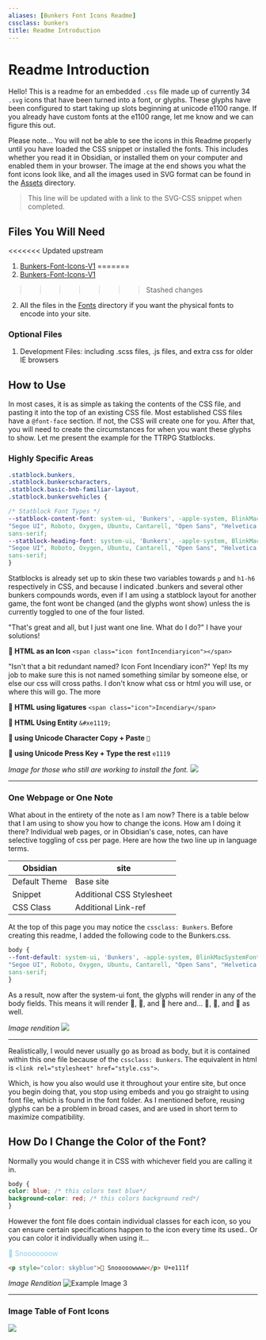 ```yaml
---
aliases: [Bunkers Font Icons Readme]
cssclass: bunkers
title: Readme Introduction
---
```


# Readme Introduction

Hello! This is a readme for an embedded `.css` file made up of currently 34 `.svg` icons that have been turned into a font, or glyphs. These glyphs have been configured to start taking up slots beginning at unicode e1100 range. If you already have custom fonts at the e1100 range, let me know and we can figure this out.

Please note… You will not be able to see the icons in this Readme properly until you have loaded the CSS snippet or installed the fonts. This includes whether you read it in Obsidian, or installed them on your computer and enabled them in your browser. The image at the end shows you what the font icons look like, and all the images used in SVG format can be found in the [Assets](../../Assets) directory.

> This line will be updated with a link to the SVG-CSS snippet when completed.

## Files You Will Need

<<<<<<< Updated upstream
1. [Bunkers-Font-Icons-V1](Github/Bunkers%20and%20Badasses/CSS%20Snippets/Bunkers%20Font%20Icons/_attachments/Bunkers-Font-Icons-V1.css)
=======
1. [Bunkers-Font-Icons-V1](Compendium/BnB/Sourcebook%20Homebrews/CSS%20Snippets/Bunkers%20Font%20Icons/_attachments/Bunkers-Font-Icons-V1.css)
>>>>>>> Stashed changes
2. All the files in the [Fonts](../Fonts) directory if you want the physical fonts to encode into your site.

### Optional Files

1. Development Files: including .scss files, .js files, and extra css for older IE browsers

## How to Use

In most cases, it is as simple as taking the contents of the CSS file, and pasting it into the top of an existing CSS file. Most established CSS files have a `@font-face` section. If not, the CSS will create one for you. After that, you will need to create the circumstances for when you want these glyphs to show. Let me present the example for the TTRPG Statblocks.

### Highly Specific Areas
```css
.statblock.bunkers,
.statblock.bunkerscharacters,
.statblock.basic-bnb-familiar-layout,
.statblock.bunkersvehicles {

/* Statblock Font Types */
--statblock-content-font: system-ui, 'Bunkers', -apple-system, BlinkMacSystemFont,
"Segoe UI", Roboto, Oxygen, Ubuntu, Cantarell, "Open Sans", "Helvetica Neue",
sans-serif;
--statblock-heading-font: system-ui, 'Bunkers', -apple-system, BlinkMacSystemFont,
"Segoe UI", Roboto, Oxygen, Ubuntu, Cantarell, "Open Sans", "Helvetica Neue",
sans-serif;
}
```

Statblocks is already set up to skin these two variables towards `p` and `h1-h6` respectively in CSS, and because I indicated .bunkers and several other bunkers compounds words, even if I am using a statblock layout for another game, the font wont be changed (and the glyphs wont show) unless the is currently toggled to one of the four listed.

"That's great and all, but I just want one line. What do I do?" I have your solutions!

**󡄙 HTML as an Icon**
`<span class="icon fontIncendiaryicon"></span>`

"Isn't that a bit redundant named? Icon Font Incendiary icon?" Yep! Its my job to make sure this is not named something similar by someone else, or else our css will cross paths. I don't know what css or html you will use, or where this will go. The more

**󡄙 HTML using ligatures**
`<span class="icon">Incendiary</span>`

**󡄙 HTML Using Entity**
`&#xe1119;`

**󡄙 using Unicode Character Copy + Paste**
`󡄙`

**󡄙 using Unicode Press Key + Type the rest**
`e1119`

*Image for those who still are working to install the font.*
![](Bunkers%20Font%20Icons%20Readme_image_1.png)

***

### One Webpage or One Note

What about in the entirety of the note as I am now? There is a table below that I am using to show you how to change the icons. How am I doing it there? Individual web pages, or in Obsidian's case, notes, can have selective toggling of css per page. Here are how the two line up in language terms.

| **Obsidian**      | **site**        |
| ------------- | -------------- |
| Default Theme | Base site   |
| Snippet       | Additional CSS Stylesheet |
| CSS Class     | Additional Link-ref               |

At the top of this page you may notice the `cssclass: Bunkers`. Before creating this readme, I added the following code to the Bunkers.css.

```css
body {
--font-default: system-ui, 'Bunkers', -apple-system, BlinkMacSystemFont,
"Segoe UI", Roboto, Oxygen, Ubuntu, Cantarell, "Open Sans", "Helvetica Neue",
sans-serif;
}
```

As a result, now after the system-ui font, the glyphs will render in any of the body fields. This means it will render 󡄛, 󡄝, and 󡄙 here and…
󡄛, 󡄝, and 󡄙  as well.

*Image rendition*
![](Bunkers%20Font%20Icons%20Readme_image_2.png)

***

Realistically, I would never usually go as broad as body, but it is contained within this one file because of the `cssclass: Bunkers`. The equivalent in html is `<link rel="stylesheet" href="style.css">`.

Which, is how you also would use it throughout your entire site, but once you begin doing that, you stop using embeds and you go straight to using font file, which is found in the font folder. As I mentioned before, reusing glyphs can be a problem in broad cases, and are used in short term to maximize compatibility.

## How Do I Change the Color of the Font?

Normally you would change it in CSS with whichever field you are calling it in.

```css
body {
color: blue; /* this colors text blue*/
background-color: red; /* this colors background red*/
}
```

However the font file does contain individual classes for each icon, so you can ensure certain specifications happen to the icon every time its used.. Or you can color it individually when using it… <p style="color: skyblue">󡄟 Snooooooow</p>

```html
<p style="color: skyblue">󡄟 Snooooowwww</p> U+e111f
```

*Image Rendition*
![Example Image 3](Bunkers%20Font%20Icons%20Readme_image_3.png)

***

### Image Table of Font Icons
![](Bunkers%20Font%20Icons%20Readme_image_4.png)
